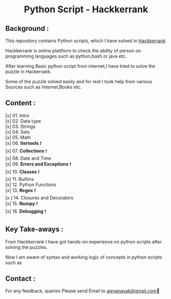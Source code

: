 <h1 align="center">Python Script - Hackkerrank</h1>

<h2>Background :</h2>

This repository contains Python scripts, which I have solved in [Hackkerrank](https://www.hackerrank.com/domains/shell)<br /> 

Hackkerrank is online plattform to check the ability of person on programming languages such as python,bash or java etc. 

After learning Basic python script from internet,I have tried to solve the puzzle in Hackerrank. 

Some of the puzzle solved easily and for rest I took help from various Sources such as Internet,Books etc.

<h2>Content :</h2>

[x] 01. Intro  <br />
[x] 02. Data type <br />
[x] 03. Strings <br />
[x] 04. Sets <br />
[x] 05. Math <br />
[x] 06. **Itertools** :exclamation: <br />
[x] 07. **Collections** :exclamation: <br />
[x] 08. Date and Time <br />
[x] 09. **Errors and Exceptions** :exclamation: <br />
[x] 10. **Classes** :exclamation: <br />
[x] 11. Builtins  <br />
[x] 12. Python Functions <br />
[x] 13. **Regex** :exclamation: <br />
[x ] 14. Closures and Decorators <br />
[x] 15. **Numpy** :exclamation: <br />
[x] 16. **Debugging** :exclamation: <br />



<h2>Key Take-aways :</h2>

 From Hackkerrank I have got hands-on experience on python scripts after solving the puzzles. 
 
 Now I am aware of syntax and working logic of concepts in python scripts such as



<h2>Contact :</h2>

For any feedback, queries Please send Email to ajeyanayak@gmail.com:star2:

